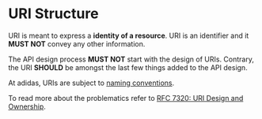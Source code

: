 # URI Structure

URI is meant to express a **identity of a resource**. URI is an identifier and it **MUST NOT** convey any other information.

The API design process **MUST NOT** start with the design of URIs. Contrary, the URI **SHOULD** be amongst the last few things added to the API design.

At adidas, URIs are subject to [naming conventions](https://adidas-group.gitbooks.io/api-guidelines/content/evolution/naming-conventions.html).

To read more about the problematics refer to [RFC 7320: URI Design and Ownership](https://tools.ietf.org/html/rfc7320).

